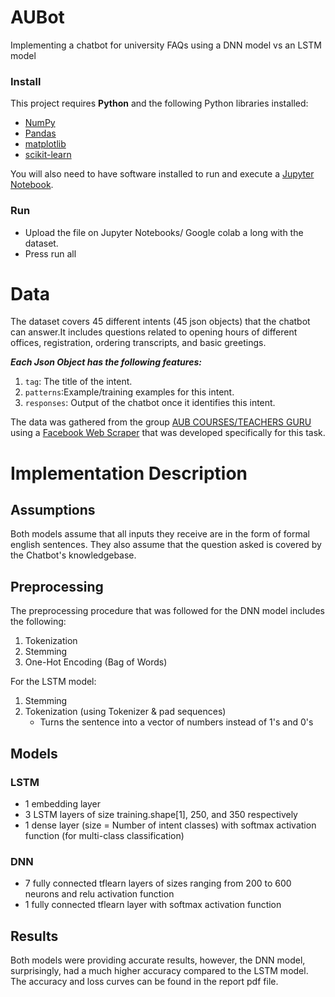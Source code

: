 # AUBot
Implementing a chatbot for university FAQs using a DNN model vs an LSTM model

### Install

This project requires **Python** and the following Python libraries installed:

- [NumPy](http://www.numpy.org/)
- [Pandas](http://pandas.pydata.org/)
- [matplotlib](http://matplotlib.org/)
- [scikit-learn](http://scikit-learn.org/stable/)

You will also need to have software installed to run and execute a [Jupyter Notebook](http://jupyter.org/install.html).

### Run
- Upload the file on Jupyter Notebooks/ Google colab a long with the dataset.
- Press run all

# Data
The dataset covers 45 different intents (45 json objects) that the chatbot can answer.It includes questions related to opening hours of different offices, registration, ordering transcripts, and basic greetings.

_**Each Json Object has the following features:**_
1.  `tag`: The title of the intent.
2. `patterns`:Example/training examples for this intent.
3. `responses`: Output of the chatbot once it identifies this intent.

The data was gathered from the group [AUB COURSES/TEACHERS GURU](https://www.facebook.com/groups/126553607367124) using a [Facebook Web Scraper](https://github.com/fjg00/Facebook-Group-Post-Scraper) that was developed specifically for this task.

# Implementation Description

## Assumptions
Both models assume that all inputs they receive are in the form of formal english sentences. They also assume that the question asked is covered by the Chatbot's knowledgebase.

## Preprocessing
The preprocessing procedure that was followed for the DNN model includes the following:
  1. Tokenization
  2. Stemming
  3. One-Hot Encoding (Bag of Words)

For the LSTM model:
  1. Stemming
  2. Tokenization (using Tokenizer \& pad sequences)
       - Turns the sentence into a vector of numbers instead of 1's and 0's
  
## Models
### LSTM
  - 1 embedding layer
  - 3 LSTM layers of size training.shape[1], 250, and 350 respectively
  - 1 dense layer (size = Number of intent classes) with softmax activation function (for multi-class classification) 
   
### DNN
  - 7 fully connected tflearn layers of sizes ranging from 200 to 600 neurons and relu activation function
  - 1 fully connected tflearn layer with softmax activation function
  
  
## Results
Both models were providing accurate results, however, the DNN model, surprisingly, had a much higher accuracy compared to the LSTM model. The accuracy and loss curves can be found in the report pdf file.
